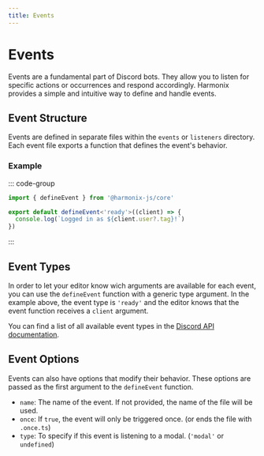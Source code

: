 ```yaml
---
title: Events
---
```


# Events

Events are a fundamental part of Discord bots. They allow you to listen for specific actions or occurrences and respond accordingly. Harmonix provides a simple and intuitive way to define and handle events.

## Event Structure

Events are defined in separate files within the `events` or `listeners` directory. Each event file exports a function that defines the event's behavior.

### Example

::: code-group

```ts [events/ready.ts]
import { defineEvent } from '@harmonix-js/core'

export default defineEvent<'ready'>((client) => {
  console.log(`Logged in as ${client.user?.tag}!`)
})
```

:::

## Event Types

In order to let your editor know wich arguments are available for each event, you can use the `defineEvent` function with a generic type argument. In the example above, the event type is `'ready'` and the editor knows that the event function receives a `client` argument.

You can find a list of all available event types in the [Discord API documentation](https://discord.com/developers/docs/topics/gateway-events#receive-events).

## Event Options

Events can also have options that modify their behavior. These options are passed as the first argument to the `defineEvent` function.

- `name`: The name of the event. If not provided, the name of the file will be used.
- `once`: If `true`, the event will only be triggered once. (or ends the file with `.once.ts`)
- `type`: To specify if this event is listening to a modal. (`'modal'` or `undefined`)

